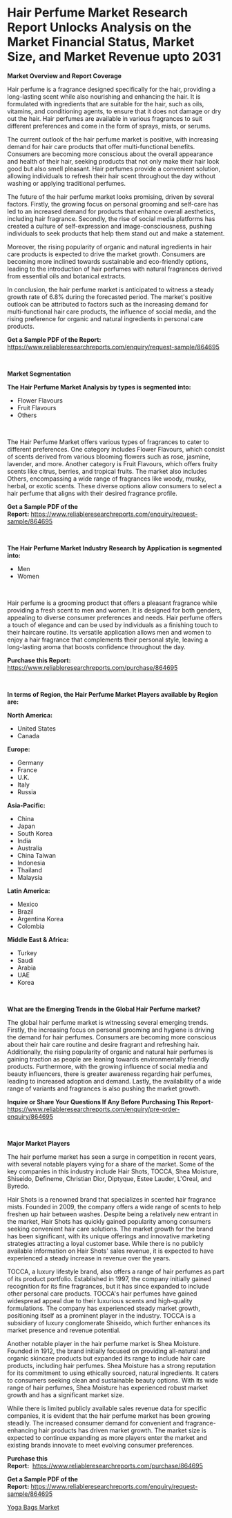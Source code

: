 <p><h1>Hair Perfume Market Research Report Unlocks Analysis on the Market Financial Status, Market Size, and Market Revenue upto 2031</h1></p><p><strong>Market Overview and Report Coverage</strong></p>
<p><p>Hair perfume is a fragrance designed specifically for the hair, providing a long-lasting scent while also nourishing and enhancing the hair. It is formulated with ingredients that are suitable for the hair, such as oils, vitamins, and conditioning agents, to ensure that it does not damage or dry out the hair. Hair perfumes are available in various fragrances to suit different preferences and come in the form of sprays, mists, or serums.</p><p>The current outlook of the hair perfume market is positive, with increasing demand for hair care products that offer multi-functional benefits. Consumers are becoming more conscious about the overall appearance and health of their hair, seeking products that not only make their hair look good but also smell pleasant. Hair perfumes provide a convenient solution, allowing individuals to refresh their hair scent throughout the day without washing or applying traditional perfumes.</p><p>The future of the hair perfume market looks promising, driven by several factors. Firstly, the growing focus on personal grooming and self-care has led to an increased demand for products that enhance overall aesthetics, including hair fragrance. Secondly, the rise of social media platforms has created a culture of self-expression and image-consciousness, pushing individuals to seek products that help them stand out and make a statement.</p><p>Moreover, the rising popularity of organic and natural ingredients in hair care products is expected to drive the market growth. Consumers are becoming more inclined towards sustainable and eco-friendly options, leading to the introduction of hair perfumes with natural fragrances derived from essential oils and botanical extracts.</p><p>In conclusion, the hair perfume market is anticipated to witness a steady growth rate of 6.8% during the forecasted period. The market's positive outlook can be attributed to factors such as the increasing demand for multi-functional hair care products, the influence of social media, and the rising preference for organic and natural ingredients in personal care products.</p></p>
<p><strong>Get a Sample PDF of the Report:</strong> <a href="https://www.reliableresearchreports.com/enquiry/request-sample/864695">https://www.reliableresearchreports.com/enquiry/request-sample/864695</a></p>
<p>&nbsp;</p>
<p><strong>Market Segmentation</strong></p>
<p><strong>The Hair Perfume Market Analysis by types is segmented into:</strong></p>
<p><ul><li>Flower Flavours</li><li>Fruit Flavours</li><li>Others</li></ul></p>
<p>&nbsp;</p>
<p><p>The Hair Perfume Market offers various types of fragrances to cater to different preferences. One category includes Flower Flavours, which consist of scents derived from various blooming flowers such as rose, jasmine, lavender, and more. Another category is Fruit Flavours, which offers fruity scents like citrus, berries, and tropical fruits. The market also includes Others, encompassing a wide range of fragrances like woody, musky, herbal, or exotic scents. These diverse options allow consumers to select a hair perfume that aligns with their desired fragrance profile.</p></p>
<p><strong>Get a Sample PDF of the Report:</strong>&nbsp;<a href="https://www.reliableresearchreports.com/enquiry/request-sample/864695">https://www.reliableresearchreports.com/enquiry/request-sample/864695</a></p>
<p>&nbsp;</p>
<p><strong>The Hair Perfume Market Industry Research by Application is segmented into:</strong></p>
<p><ul><li>Men</li><li>Women</li></ul></p>
<p>&nbsp;</p>
<p><p>Hair perfume is a grooming product that offers a pleasant fragrance while providing a fresh scent to men and women. It is designed for both genders, appealing to diverse consumer preferences and needs. Hair perfume offers a touch of elegance and can be used by individuals as a finishing touch to their haircare routine. Its versatile application allows men and women to enjoy a hair fragrance that complements their personal style, leaving a long-lasting aroma that boosts confidence throughout the day.</p></p>
<p><strong>Purchase this Report:</strong>&nbsp; <a href="https://www.reliableresearchreports.com/purchase/864695">https://www.reliableresearchreports.com/purchase/864695</a></p>
<p>&nbsp;</p>
<p><strong>In terms of Region, the Hair Perfume Market Players available by Region are:</strong></p>
<p>
    <p> <strong> North America: </strong>
        <ul>
            <li>United States</li>
            <li>Canada</li>
        </ul>
        </p> 
    <p> <strong> Europe: </strong>
        <ul>
            <li>Germany</li>
            <li>France</li>
            <li>U.K.</li>
            <li>Italy</li>
            <li>Russia</li>
        </ul>
        </p> 
    <p> <strong> Asia-Pacific: </strong>
        <ul>
            <li>China</li>
            <li>Japan</li>
            <li>South Korea</li>
            <li>India</li>
            <li>Australia</li>
            <li>China Taiwan</li>
            <li>Indonesia</li>
            <li>Thailand</li>
            <li>Malaysia</li>
        </ul>
        </p> 
    <p> <strong> Latin America: </strong>
        <ul>
            <li>Mexico</li>
            <li>Brazil</li>
            <li>Argentina Korea</li>
            <li>Colombia</li>
        </ul>
        </p> 
    <p> <strong> Middle East & Africa: </strong>
        <ul>
            <li>Turkey</li>
            <li>Saudi</li>
            <li>Arabia</li>
            <li>UAE</li>
            <li>Korea</li>
        </ul>
    </p>
    </p>
<p>&nbsp;</p>
<p><strong>What are the Emerging Trends in the Global Hair Perfume market?</strong></p>
<p><p>The global hair perfume market is witnessing several emerging trends. Firstly, the increasing focus on personal grooming and hygiene is driving the demand for hair perfumes. Consumers are becoming more conscious about their hair care routine and desire fragrant and refreshing hair. Additionally, the rising popularity of organic and natural hair perfumes is gaining traction as people are leaning towards environmentally friendly products. Furthermore, with the growing influence of social media and beauty influencers, there is greater awareness regarding hair perfumes, leading to increased adoption and demand. Lastly, the availability of a wide range of variants and fragrances is also pushing the market growth.</p></p>
<p><strong>Inquire or Share Your Questions If Any Before Purchasing This Report</strong>- <a href="https://www.reliableresearchreports.com/enquiry/pre-order-enquiry/864695">https://www.reliableresearchreports.com/enquiry/pre-order-enquiry/864695</a></p>
<p>&nbsp;</p>
<p><strong>Major Market Players</strong></p>
<p><p>The hair perfume market has seen a surge in competition in recent years, with several notable players vying for a share of the market. Some of the key companies in this industry include Hair Shots, TOCCA, Shea Moisture, Shiseido, Defineme, Christian Dior, Diptyque, Estee Lauder, L'Oreal, and Byredo.</p><p>Hair Shots is a renowned brand that specializes in scented hair fragrance mists. Founded in 2009, the company offers a wide range of scents to help freshen up hair between washes. Despite being a relatively new entrant in the market, Hair Shots has quickly gained popularity among consumers seeking convenient hair care solutions. The market growth for the brand has been significant, with its unique offerings and innovative marketing strategies attracting a loyal customer base. While there is no publicly available information on Hair Shots' sales revenue, it is expected to have experienced a steady increase in revenue over the years.</p><p>TOCCA, a luxury lifestyle brand, also offers a range of hair perfumes as part of its product portfolio. Established in 1997, the company initially gained recognition for its fine fragrances, but it has since expanded to include other personal care products. TOCCA's hair perfumes have gained widespread appeal due to their luxurious scents and high-quality formulations. The company has experienced steady market growth, positioning itself as a prominent player in the industry. TOCCA is a subsidiary of luxury conglomerate Shiseido, which further enhances its market presence and revenue potential.</p><p>Another notable player in the hair perfume market is Shea Moisture. Founded in 1912, the brand initially focused on providing all-natural and organic skincare products but expanded its range to include hair care products, including hair perfumes. Shea Moisture has a strong reputation for its commitment to using ethically sourced, natural ingredients. It caters to consumers seeking clean and sustainable beauty options. With its wide range of hair perfumes, Shea Moisture has experienced robust market growth and has a significant market size.</p><p>While there is limited publicly available sales revenue data for specific companies, it is evident that the hair perfume market has been growing steadily. The increased consumer demand for convenient and fragrance-enhancing hair products has driven market growth. The market size is expected to continue expanding as more players enter the market and existing brands innovate to meet evolving consumer preferences.</p></p>
<p><strong>Purchase this Report:</strong>&nbsp;&nbsp;<a href="https://www.reliableresearchreports.com/purchase/864695">https://www.reliableresearchreports.com/purchase/864695</a></p>
<p></p>
<p><strong>Get a Sample PDF of the Report:</strong>&nbsp;<a href="https://www.reliableresearchreports.com/enquiry/request-sample/864695">https://www.reliableresearchreports.com/enquiry/request-sample/864695</a></p>
<p><p><a href="https://github.com/antony131rp/Market-Research-Report-List-1/blob/main/yoga-bags-market.md">Yoga Bags Market</a></p></p>